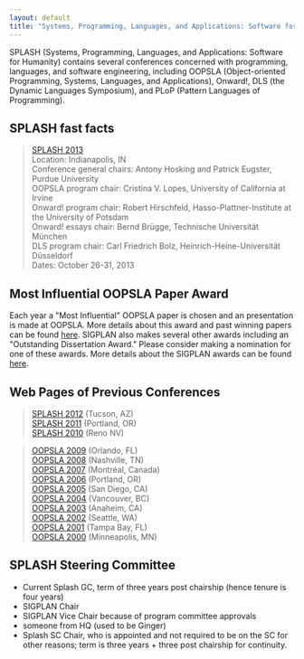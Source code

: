 ```yaml
---
layout: default
title: "Systems, Programming, Languages, and Applications: Software for Humanity (SPLASH)"
---
```

SPLASH (Systems, Programming, Languages, and Applications: Software for Humanity) contains several conferences concerned with programming, languages, and software engineering, including OOPSLA (Object-oriented Programming, Systems, Languages, and Applications), Onward!, DLS (the Dynamic Languages Symposium), and PLoP (Pattern Languages of Programming).

SPLASH fast facts
-----------------

> [SPLASH 2013](http://www.splashcon.org/2013/)  
> Location: Indianapolis, IN  
> Conference general chairs: Antony Hosking and Patrick Eugster, Purdue University  
> OOPSLA program chair: Cristina V. Lopes, University of California at Irvine  
> Onward! program chair: Robert Hirschfeld, Hasso-Plattner-Institute at the University of Potsdam  
> Onward! essays chair: Bernd Br&#252;gge, Technische Universit&#228;t M&#252;nchen  
> DLS program chair: Carl Friedrich Bolz, Heinrich-Heine-Universit&#228;t D&#252;sseldorf   
> Dates: October 26-31, 2013  

Most Influential OOPSLA Paper Award
-----------------------------------

Each year a "Most Influential" OOPSLA paper is chosen and an
presentation is made at OOPSLA. More details about this award and
past winning papers can be found [here](Awards/Conferences/OOPSLA/Main). SIGPLAN
also makes several other awards including an "Outstanding
Dissertation Award." Please consider making a nomination for one of
these awards.  More details about the SIGPLAN awards can be found
[here](Awards/Main).

Web Pages of Previous Conferences
---------------------------------

> [SPLASH 2012](http://www.splashcon.org/2012/) (Tucson, AZ)  
> [SPLASH 2011](http://www.splashcon.org/2011/) (Portland, OR)  
> [SPLASH 2010](http://www.splashcon.org/2010/) (Reno NV)  

> [OOPSLA 2009](http://www.oopsla.org/oopsla2009/) (Orlando, FL)  
> [OOPSLA 2008](http://www.oopsla.org/oopsla2008/) (Nashville, TN)  
> [OOPSLA 2007](http://www.oopsla.org/oopsla2007/) (Montr&#233;al, Canada)  
> [OOPSLA 2006](http://www.oopsla.org/2006/) (Portland, OR)  
> [OOPSLA 2005](http://www.oopsla.org/2005/) (San Diego, CA)  
> [OOPSLA 2004](http://www.oopsla.org/2004/) (Vancouver, BC)  
> [OOPSLA 2003](http://www.oopsla.org/oopsla2003/files/) (Anaheim, CA)  
> [OOPSLA 2002](http://oopsla.acm.org/oopsla2002/) (Seattle, WA)  
> [OOPSLA 2001](http://oopsla.acm.org/oopsla2001/) (Tampa Bay, FL)  
> [OOPSLA 2000](http://oopsla.acm.org/oopsla2k/) (Minneapolis, MN)   


SPLASH Steering Committee
-------------------------

* Current Splash GC, term of three years post chairship (hence tenure is four years)
* SIGPLAN Chair
* SIGPLAN Vice Chair because of program committee approvals
*  someone from HQ (used to be Ginger)
* Splash SC Chair, who is appointed and not required to be on the SC for other reasons; term is three years + three  post chairship for continuity.
